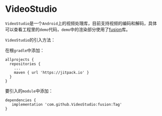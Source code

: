 # VideoStudio

`VideoStudio`是一个`Android`上的视频处理库，目前支持视频的编码和解码，具体可以查看工程里的`demo`代码，`demo`中的渲染部分使用了[fusion](https://github.com/kenneycode/fusion)库。


`VideoStudio`的引入方法：

在根`gradle`中添加：

```
allprojects {
  repositories {
    ...
    maven { url 'https://jitpack.io' }
  }
}
```

要引入的`module`中添加：

```
dependencies {
   implementation 'com.github.VideoStudio:fusion:Tag'
}
```

